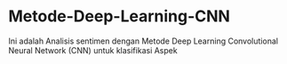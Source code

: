 # Metode-Deep-Learning-CNN
Ini adalah Analisis sentimen dengan Metode Deep Learning Convolutional Neural Network (CNN) untuk klasifikasi Aspek
